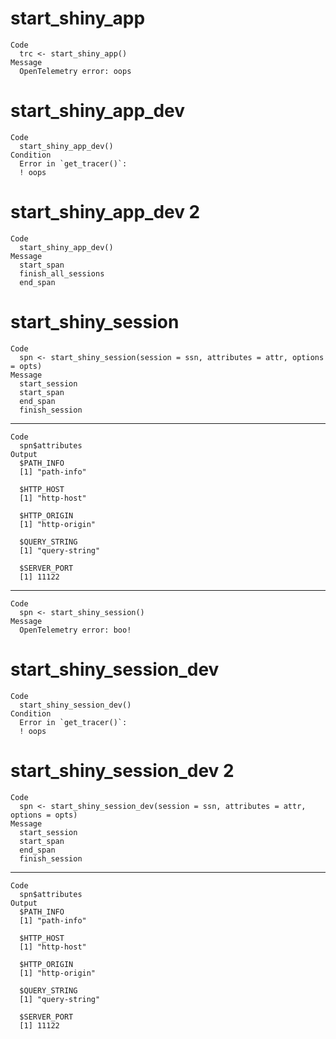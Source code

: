 # start_shiny_app

    Code
      trc <- start_shiny_app()
    Message
      OpenTelemetry error: oops

# start_shiny_app_dev

    Code
      start_shiny_app_dev()
    Condition
      Error in `get_tracer()`:
      ! oops

# start_shiny_app_dev 2

    Code
      start_shiny_app_dev()
    Message
      start_span
      finish_all_sessions
      end_span

# start_shiny_session

    Code
      spn <- start_shiny_session(session = ssn, attributes = attr, options = opts)
    Message
      start_session
      start_span
      end_span
      finish_session

---

    Code
      spn$attributes
    Output
      $PATH_INFO
      [1] "path-info"
      
      $HTTP_HOST
      [1] "http-host"
      
      $HTTP_ORIGIN
      [1] "http-origin"
      
      $QUERY_STRING
      [1] "query-string"
      
      $SERVER_PORT
      [1] 11122
      

---

    Code
      spn <- start_shiny_session()
    Message
      OpenTelemetry error: boo!

# start_shiny_session_dev

    Code
      start_shiny_session_dev()
    Condition
      Error in `get_tracer()`:
      ! oops

# start_shiny_session_dev 2

    Code
      spn <- start_shiny_session_dev(session = ssn, attributes = attr, options = opts)
    Message
      start_session
      start_span
      end_span
      finish_session

---

    Code
      spn$attributes
    Output
      $PATH_INFO
      [1] "path-info"
      
      $HTTP_HOST
      [1] "http-host"
      
      $HTTP_ORIGIN
      [1] "http-origin"
      
      $QUERY_STRING
      [1] "query-string"
      
      $SERVER_PORT
      [1] 11122
      

